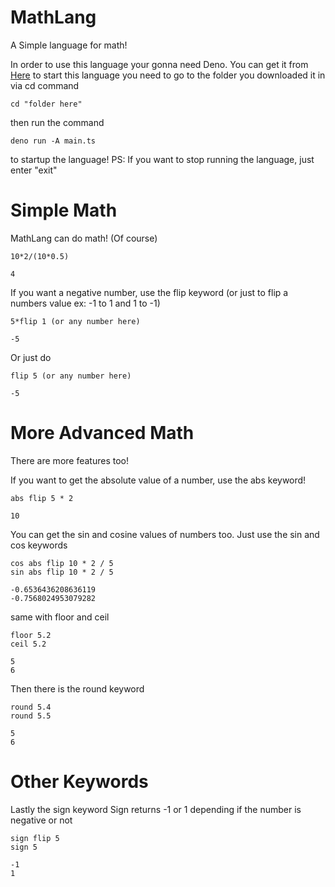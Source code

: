 # MathLang
A Simple language for math!

In order to use this language your gonna need Deno.
You can get it from [Here](https://deno.com/)
to start this language you need to go to the folder you downloaded it in via cd command
```shell
cd "folder here"
```
then run the command
```shell
deno run -A main.ts
```
to startup the language!
PS: If you want to stop running the language, just enter "exit"

# Simple Math
MathLang can do math! (Of course)
```
10*2/(10*0.5)
```
```
4
```
If you want a negative number, use the flip keyword (or just to flip a numbers value ex: -1 to 1 and 1 to -1)
```
5*flip 1 (or any number here)
```
```
-5
```
Or just do
```
flip 5 (or any number here)
```
```
-5
```

# More Advanced Math
There are more features too!

If you want to get the absolute value of a number, use the abs keyword!
```
abs flip 5 * 2
```
```
10
```

You can get the sin and cosine values of numbers too.
Just use the sin and cos keywords
```
cos abs flip 10 * 2 / 5
sin abs flip 10 * 2 / 5
```
```
-0.6536436208636119
-0.7568024953079282
```

same with floor and ceil
```
floor 5.2
ceil 5.2
```
```
5
6
```
Then there is the round keyword
```
round 5.4
round 5.5
```
```
5
6
```

# Other Keywords
Lastly the sign keyword
Sign returns -1 or 1 depending if the number is negative or not
```
sign flip 5
sign 5
```
```
-1
1
```
